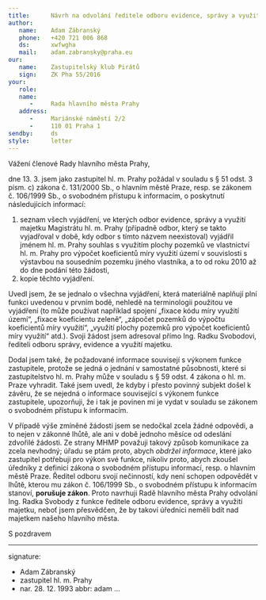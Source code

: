 ```yaml
---
title:      Návrh na odvolání ředitele odboru evidence, správy a využití majetku, Ing. Radka Svobody
author:
   name:    Adam Zábranský
   phone:   +420 721 006 868
   ds:      xwfwgha
   mail:    adam.zabransky@praha.eu
our:
   name:    Zastupitelský klub Pirátů
   sign:    ZK Pha 55/2016
your:
   role:    
   name:
      -     Rada hlavního města Prahy
   address:
      -     Mariánské náměstí 2/2
      -     110 01 Praha 1
sendby:     ds
style:      letter
---
```


Vážení členové Rady hlavního města Prahy, 

dne 13. 3. jsem jako zastupitel hl. m. Prahy požádal v souladu s § 51 odst. 3 písm. c) zákona č. 131/2000 Sb., o hlavním městě Praze, resp. se zákonem č. 106/1999 Sb., o svobodném přístupu k informacím, o poskytnutí následujících informací:

1. seznam všech vyjádření, ve kterých odbor evidence, správy a využití majetku Magistrátu hl. m. Prahy (případně odbor, který se takto vyjadřoval v době, kdy odbor s tímto názvem neexistoval) vyjádřil jménem hl. m. Prahy souhlas s využitím plochy pozemků ve vlastnictví hl. m. Prahy pro výpočet koeficientů míry využití území v souvislosti s výstavbou na sousedním pozemku jiného vlastníka, a to od roku 2010 až do dne podání této žádosti,
2. kopie těchto vyjádření.

Uvedl jsem, že se jednalo o všechna vyjádření, která materiálně naplňují plní funkci uvedenou v prvním bodě, nehledě na terminologii použitou ve vyjádření (to může používat například spojení „fixace kódu míry využití území“, „fixace koeficientu zeleně“, „zápočet pozemků do výpočtu koeficientů míry využití“, „využití plochy pozemků pro výpočet koeficientů míry využití“ atd.). Svoji žádost jsem adresoval přímo Ing. Radku Svobodovi, řediteli odboru správy, evidence a využití majetku. 

Dodal jsem také, že požadované informace souvisejí s výkonem funkce zastupitele, protože se jedná o jednání v samostatné působnosti, které si zastupitelstvo hl. m. Prahy může v souladu s § 59 odst. 4 zákona o hl. m. Praze vyhradit. Také jsem uvedl, že kdyby i přesto povinný subjekt došel k závěru, že se nejedná o informace související s výkonem funkce zastupitele, upozorňuji, že i tak je povinen mi je vydat v souladu se zákonem o svobodném přístupu k informacím.

V případě výše zmíněné žádosti jsem se nedočkal zcela žádné odpovědi, a to nejen v zákonné lhůtě, ale ani v době jednoho měsíce od odeslání zdvořilé žádosti. Ze strany MHMP považuji takový způsob komunikace za zcela nevhodný; úřadu se ptám proto, abych *obdržel informace*, které jako zastupitel potřebuji pro výkon své funkce, nikoliv proto, abych zkoušel úředníky z definicí zákona o svobodném přístupu informací, resp. o hlavním městě Praze. Ředitel odboru svojí nečinností, kdy není schopen odpovědět v lhůtě, kterou mu zákon č. 106/1999 Sb., o svobodném přístupu k informacím stanoví, **porušuje zákon**. Proto navrhuji Radě hlavního města Prahy odvolání Ing. Radka Svobody z funkce ředitele odboru evidence, správy a využití majetku, neboť jsem přesvědčen, že by takoví úředníci neměli bdít nad majetkem našeho hlavního města.

S pozdravem

---
signature:
  - Adam Zábranský
  - zastupitel hl. m. Prahy
  - nar. 28. 12. 1993
abbr:       adam
...

